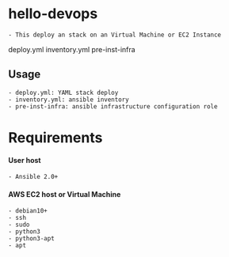 # hello-devops

    - This deploy an stack on an Virtual Machine or EC2 Instance
deploy.yml  inventory.yml  pre-inst-infra
## Usage
    - deploy.yml: YAML stack deploy
    - inventory.yml: ansible inventory
    - pre-inst-infra: ansible infrastructure configuration role

# Requirements

#### User host
    - Ansible 2.0+

#### AWS EC2 host or Virtual Machine   
    - debian10+
    - ssh
    - sudo
    - python3
    - python3-apt
    - apt

